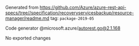 Generated from https://github.com/Azure/azure-rest-api-specs/tree//specification/recoveryservicesbackup/resource-manager/readme.md tag: `package-2019-05`

Code generator @microsoft.azure/autorest.go@2.1.168

No exported changes